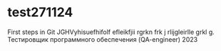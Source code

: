 # test271124
First steps in Git
JGHVyhisuefhifolf efleikfjii rgrkn frk j rlijgleirlle grkl g.
Тестировщик программного обеспечения (QA-engineer) 2023
